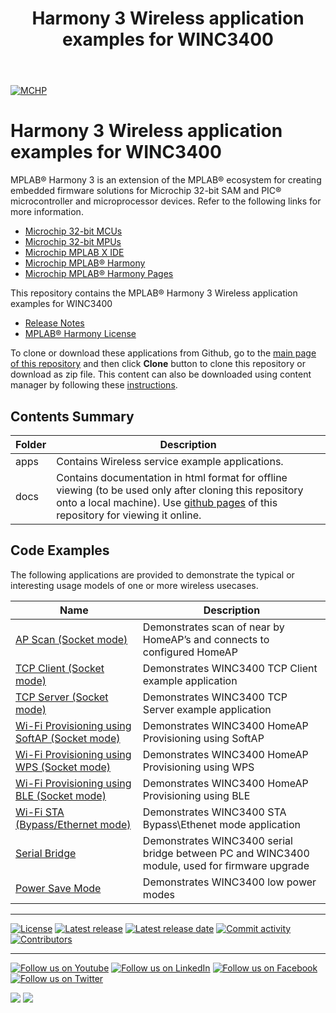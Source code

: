 ﻿---
title: Harmony 3 Wireless application examples for WINC3400
nav_order: 1
has_children: true
has_toc: false
---
[![MCHP](https://www.microchip.com/ResourcePackages/Microchip/assets/dist/images/logo.png)](https://www.microchip.com)

# Harmony 3 Wireless application examples for WINC3400

MPLAB® Harmony 3 is an extension of the MPLAB® ecosystem for creating embedded firmware solutions for Microchip 32-bit SAM and PIC® microcontroller and microprocessor devices.  Refer to the following links for more information.

- [Microchip 32-bit MCUs](https://www.microchip.com/design-centers/32-bit)
- [Microchip 32-bit MPUs](https://www.microchip.com/design-centers/32-bit-mpus)
- [Microchip MPLAB X IDE](https://www.microchip.com/mplab/mplab-x-ide)
- [Microchip MPLAB® Harmony](https://www.microchip.com/mplab/mplab-harmony)
- [Microchip MPLAB® Harmony Pages](https://microchip-mplab-harmony.github.io/)

This repository contains the MPLAB® Harmony 3 Wireless application examples for WINC3400
- [Release Notes](release_notes.md)
- [MPLAB® Harmony License](mplab_harmony_license.md)

To clone or download these applications from Github, go to the [main page of this repository](https://github.com/Microchip-MPLAB-Harmony/wireless_apps_winc3400) and then click **Clone** button to clone this repository or download as zip file.
This content can also be downloaded using content manager by following these [instructions](https://github.com/Microchip-MPLAB-Harmony/contentmanager/wiki).

## Contents Summary

| Folder     | Description                             |
| ---        | ---                                     |
| apps       | Contains Wireless service example applications. |
| docs       | Contains documentation in html format for offline viewing (to be used only after cloning this repository onto a local machine). Use [github pages](https://microchip-mplab-harmony.github.io/wireless_apps_winc3400/) of this repository for viewing it online. |


## Code Examples

The following applications are provided to demonstrate the typical or interesting usage models of one or more wireless usecases.

| Name | Description |
| ---- | ----------- |
|[AP Scan (Socket mode)](apps/ap_scan/readme.md)|Demonstrates scan of near by HomeAP’s and connects to configured HomeAP|
|[TCP Client (Socket mode)](apps/tcp_client/readme.md)|Demonstrates WINC3400 TCP Client example application|
|[TCP Server (Socket mode) ](apps/wifi_tcp_server_in_softap/readme.md)|Demonstrates WINC3400 TCP Server example application|
|[Wi-Fi Provisioning using SoftAP (Socket mode)](apps/wifi_provisioning_via_softap/readme.md)|Demonstrates WINC3400 HomeAP Provisioning using SoftAP |
|[Wi-Fi Provisioning using WPS (Socket mode)](apps/wifi_provisioning_via_wps/readme.md)|Demonstrates WINC3400 HomeAP Provisioning using WPS|
|[Wi-Fi Provisioning using BLE (Socket mode)](apps/wifi_provision_via_ble/readme.md)|Demonstrates WINC3400 HomeAP Provisioning using BLE|
|[Wi-Fi STA (Bypass/Ethernet mode)](apps/wifi_winc_sta_bypass/readme.md)|Demonstrates WINC3400 STA Bypass\Ethenet mode application|
|[Serial Bridge](apps/serial_bridge/readme.md)|Demonstrates WINC3400 serial bridge between PC and WINC3400 module, used for firmware upgrade|
|[Power Save Mode](apps/power_save_mode_example/readme.md)|Demonstrates WINC3400 low power modes|



____

[![License](https://img.shields.io/badge/license-Harmony%20license-orange.svg)](https://github.com/Microchip-MPLAB-Harmony/wireless_apps_winc3400/blob/master/mplab_harmony_license.md)
[![Latest release](https://img.shields.io/github/release/Microchip-MPLAB-Harmony/wireless_apps_winc3400.svg)](https://github.com/Microchip-MPLAB-Harmony/wireless_apps_winc3400/releases/latest)
[![Latest release date](https://img.shields.io/github/release-date/Microchip-MPLAB-Harmony/wireless_apps_winc3400.svg)](https://github.com/Microchip-MPLAB-Harmony/wireless_apps_winc3400/releases/latest)
[![Commit activity](https://img.shields.io/github/commit-activity/y/Microchip-MPLAB-Harmony/wireless_apps_winc3400.svg)](https://github.com/Microchip-MPLAB-Harmony/wireless_apps_winc3400/graphs/commit-activity)
[![Contributors](https://img.shields.io/github/contributors-anon/Microchip-MPLAB-Harmony/wireless_apps_winc3400.svg)]()

____

[![Follow us on Youtube](https://img.shields.io/badge/Youtube-Follow%20us%20on%20Youtube-red.svg)](https://www.youtube.com/user/MicrochipTechnology)
[![Follow us on LinkedIn](https://img.shields.io/badge/LinkedIn-Follow%20us%20on%20LinkedIn-blue.svg)](https://www.linkedin.com/company/microchip-technology)
[![Follow us on Facebook](https://img.shields.io/badge/Facebook-Follow%20us%20on%20Facebook-blue.svg)](https://www.facebook.com/microchiptechnology/)
[![Follow us on Twitter](https://img.shields.io/twitter/follow/MicrochipTech.svg?style=social)](https://twitter.com/MicrochipTech)

[![](https://img.shields.io/github/stars/Microchip-MPLAB-Harmony/wireless_apps_winc3400.svg?style=social)]()
[![](https://img.shields.io/github/watchers/Microchip-MPLAB-Harmony/wireless_apps_winc3400.svg?style=social)]()